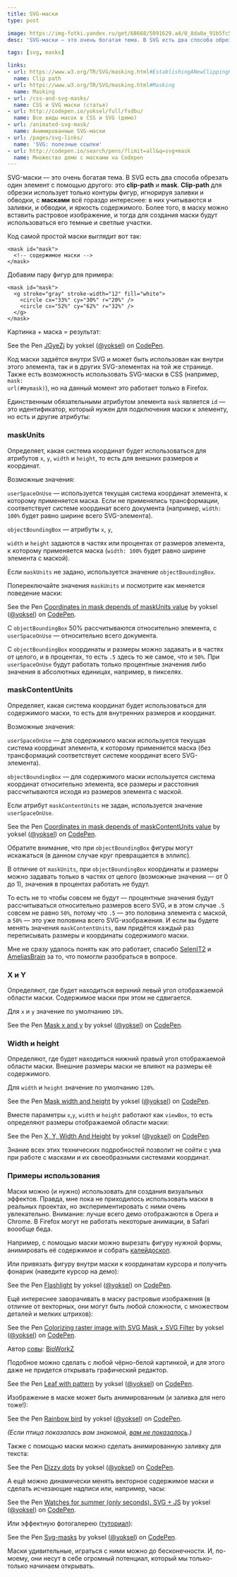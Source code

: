 ```yaml
---
title: SVG-маски
type: post

image: https://img-fotki.yandex.ru/get/68668/5091629.a4/0_8da0a_91b5fc57_-1-orig
desc: 'SVG-маски — это очень богатая тема. В SVG есть два способа обрезать один элемент с помощью другого: это clip-path и mask. Clip-path для обрезки использует только контуры фигур, с масками всё интереснее: в них учитываются и заливки, и обводки, и яркость содержимого.'

tags: [svg, masks]

links:
- url: https://www.w3.org/TR/SVG/masking.html#EstablishingANewClippingPath
  name: Clip path
- url: https://www.w3.org/TR/SVG/masking.html#Masking
  name: Masking
- url: /css-and-svg-masks/
  name: CSS и SVG маски (статья)
- url: http://codepen.io/yoksel/full/fsdbu/
  name: Все виды масок в CSS и SVG (демо)
- url: /animated-svg-mask/
  name: Анимированные SVG-маски
- url: /pages/svg-links/
  name: 'SVG: полезные ссылки'
- url: http://codepen.io/search/pens/?limit=all&q=svg+mask
  name: Множество демо с масками на Codepen
---
```


SVG-маски — это очень богатая тема. В SVG есть два способа обрезать один элемент с помощью другого: это <b>clip-path</b> и <b>mask</b>. <b>Clip-path</b> для обрезки использует только контуры фигур, игнорируя заливки и обводки, с <b>масками</b> всё гораздо интереснее: в них учитываются и заливки, и обводки, и яркость содержимого.<!--more--> Более того, в маску можно вставить растровое изображение, и тогда для создания маски будут использоваться его темные и светлые участки.

Код самой простой маски выглядит вот так:

```markup
<mask id="mask">
  <!-- содержимое маски -->
</mask>
```

Добавим пару фигур для примера:

```markup
<mask id="mask">
  <g stroke="gray" stroke-width="12" fill="white">
    <circle cx="33%" cy="30%" r="20%" />
    <circle cx="52%" cy="62%" r="32%" />
  </g>
</mask>
```

Картинка + маска = результат:

<p data-height="420" data-theme-id="4974" data-slug-hash="JGyeZj" data-default-tab="result" data-user="yoksel" class='codepen'>See the Pen <a href='http://codepen.io/yoksel/pen/JGyeZj/'>JGyeZj</a> by yoksel (<a href='http://codepen.io/yoksel'>@yoksel</a>) on <a href='http://codepen.io'>CodePen</a>.</p>
<script async src="//assets.codepen.io/assets/embed/ei.js"></script>

Код маски задаётся внутри SVG и может быть использован как внутри этого элемента, так и в других SVG-элементах на той же странице. Также есть возможность использовать SVG-маски в CSS (например, <code>mask: url(#mymask)</code>), но на данный момент это работает только в Firefox.

Единственным обязательными атрибутом элемента <code>mask</code> является <code>id</code> — это идентификатор, который нужен для подключения маски к элементу, но есть и другие атрибуты:

<h3 id="maskUnits">maskUnits</h3>

Определяет, какая система координат будет использоваться для атрибутов <code>x</code>, <code>y</code>, <code>width</code> и <code>height</code>, то есть для внешних размеров и координат.

Возможные значения:

<code>userSpaceOnUse</code> — используется текущая система координат элемента, к которому применяется маска. Если не применялись трансформации, соответствует системе координат всего документа (например, <code>width: 100%</code> будет равно ширине всего SVG-элемента).

<code>objectBoundingBox</code> — атрибуты <code>x</code>, <code>y</code>,

<code>width</code> и <code>height</code> задаются в частях или процентах от размеров элемента, к которому применяется маска (<code>width: 100%</code> будет равно ширине элемента с маской).

Если <code>maskUnits</code> не задано, используется значение <code>objectBoundingBox</code>.

Попереключайте значения <code>maskUnits</code> и посмотрите как меняется поведение маски:

<p data-height="530" data-theme-id="4974" data-slug-hash="MKErEN" data-default-tab="result" data-user="yoksel" class='codepen'>See the Pen <a href='http://codepen.io/yoksel/pen/MKErEN/'>Coordinates in mask depends of maskUnits value</a> by yoksel (<a href='http://codepen.io/yoksel'>@yoksel</a>) on <a href='http://codepen.io'>CodePen</a>.</p>
<script async src="//assets.codepen.io/assets/embed/ei.js"></script>

С <code>objectBoundingBox</code> 50% рассчитываются относительно элемента, с <code>userSpaceOnUse</code> — относительно всего документа.

С <code>objectBoundingBox</code> координаты и размеры можно задавать и в частях от целого, и в процентах, то есть <code>.5</code> здесь то же самое, что и <code>50%</code>.
При <code>userSpaceOnUse</code> будут работать только процентные значения либо значения в абсолютных единицах, например, в пикселях.

<h3 id="maskContentUnits">maskContentUnits</h3>

Определяет, какая система координат будет использоваться для содержимого маски, то есть для внутренних размеров и координат.

Возможные значения:

<code>userSpaceOnUse</code> — для содержимого маски используется текущая система координат элемента, к которому применяется маска (без трансформаций соответствует системе координат всего SVG-элемента).

<code>objectBoundingBox</code> — для содержимого маски используется система координат относительно элемента, все размеры и расстояния рассчитываются исходя из размеров элемента с маской.

Если атрибут <code>maskContentUnits</code> не задан, используется значение <code>userSpaceOnUse</code>.

<p data-height="530" data-theme-id="4974" data-slug-hash="BjmXRw" data-default-tab="result" data-user="yoksel" class='codepen'>See the Pen <a href='http://codepen.io/yoksel/pen/BjmXRw/'>Coordinates in mask depends of maskContentUnits value</a> by yoksel (<a href='http://codepen.io/yoksel'>@yoksel</a>) on <a href='http://codepen.io'>CodePen</a>.</p>
<script async src="//assets.codepen.io/assets/embed/ei.js"></script>

Обратите внимание, что при <code>objectBoundingBox</code> фигуры могут искажаться (в данном случае круг превращается в эллипс).

В отличие от <code>maskUnits</code>, при <code>objectBoundingBox</code> координаты и размеры можно задавать только в частях от целого (возможные значения — от 0 до 1), значения в процентах работать не будут.

То есть не то чтобы совсем не будут — процентные значения будут рассчитываться относительно размеров всего SVG, и в этом случае <code>.5</code> совсем не равно <code>50%</code>, потому что <code>.5</code> — это половина элемента с маской, а <code>50%</code> — это уже половина всего SVG-изображения. И если вы будете менять значения <code>maskContentUnits</code>, вам придётся каждый раз переписывать размеры и координаты содержимого маски.

Мне не сразу удалось понять как это работает, спасибо <a href="https://twitter.com/SelenIT2">SelenIT2</a> и <a href="https://twitter.com/AmeliasBrain">AmeliasBrain</a> за то, что помогли разобраться в вопросе.

<h3 id="x-and-y">X и Y</h3>

Определяют, где будет находиться верхний левый угол отображаемой области маски. Содержимое маски при этом не сдвигается.

Для <code>x</code> и <code>y</code> значение по умолчанию <code>10%</code>.

<p data-height="530" data-theme-id="4974" data-slug-hash="MKEydO" data-default-tab="result" data-user="yoksel" class='codepen'>See the Pen <a href='http://codepen.io/yoksel/pen/MKEydO/'>Mask x and y</a> by yoksel (<a href='http://codepen.io/yoksel'>@yoksel</a>) on <a href='http://codepen.io'>CodePen</a>.</p>
<script async src="//assets.codepen.io/assets/embed/ei.js"></script>

<h3 id="width-and-height">Width и height</h3>

Определяют, где будет находиться нижний правый угол отображаемой области маски. Внешние размеры маски не влияют на размеры её содержимого.

Для <code>width</code> и <code>height</code> значение по умолчанию <code>120%</code>.

<p data-height="530" data-theme-id="4974" data-slug-hash="xZLBwM" data-default-tab="result" data-user="yoksel" class='codepen'>See the Pen <a href='http://codepen.io/yoksel/pen/xZLBwM/'>Mask width and height</a> by yoksel (<a href='http://codepen.io/yoksel'>@yoksel</a>) on <a href='http://codepen.io'>CodePen</a>.</p>
<script async src="//assets.codepen.io/assets/embed/ei.js"></script>

Вместе параметры <code>x</code>,<code>y</code>, <code>width</code> и <code>height</code> работают как <code>viewBox</code>, то есть определяют размеры отображаемой области маски:

<p data-height="530" data-theme-id="4974" data-slug-hash="BjOovr" data-default-tab="result" data-user="yoksel" class='codepen'>See the Pen <a href='http://codepen.io/yoksel/pen/BjOovr/'>X, Y, Width And Height</a> by yoksel (<a href='http://codepen.io/yoksel'>@yoksel</a>) on <a href='http://codepen.io'>CodePen</a>.</p>
<script async src="//assets.codepen.io/assets/embed/ei.js"></script>

Знание всех этих технических подробностей позволит не сойти с ума при работе с масками и их своеобразными системами координат.

<h3 id="demos">Примеры использования</h3>

Маски можно (и нужно) использовать для создания визуальных эффектов. Правда, мне пока не приходилось использовать маски в реальных проектах, но экспериментировать с ними очень увлекательно.
Внимание: лучше всего демо отображаются в Opera и Chrome. В Firefox могут не работать некоторые анимации, в Safari воообще беда.

Например, с помощью маски можно вырезать фигуру нужной формы, анимировать её содержимое и собрать <a href="https://codepen.io/yoksel/full/PPMvxy">калейдоскоп</a>.

Или привязать фигуру внутри маски к координатам курсора и получить фонарик (наведите курсор на демо):

<p data-height="530" data-theme-id="4974" data-slug-hash="BjRVew" data-default-tab="result" data-user="yoksel" class='codepen'>See the Pen <a href='http://codepen.io/yoksel/pen/BjRVew/'>Flashlight</a> by yoksel (<a href='http://codepen.io/yoksel'>@yoksel</a>) on <a href='http://codepen.io'>CodePen</a>.</p>
<script async src="//assets.codepen.io/assets/embed/ei.js"></script>

Ещё интереснее заворачивать в маску растровые изображения (в отличие от векторных, они могут быть любой сложности, с множеством деталей и мелких штрихов):

<p data-height="630" data-theme-id="4974" data-slug-hash="mVVVyp" data-default-tab="result" data-user="yoksel" class='codepen'>See the Pen <a href='http://codepen.io/yoksel/pen/mVVVyp/'>Colorizing raster image with SVG Mask + SVG Filter</a> by yoksel (<a href='http://codepen.io/yoksel'>@yoksel</a>) on <a href='http://codepen.io'>CodePen</a>.</p>
<script async src="//assets.codepen.io/assets/embed/ei.js"></script>
Автор <a href="https://img-fotki.yandex.ru/get/16173/5091629.a4/0_8d5ef_68a0b9a4_orig">совы</a>: <a href="http://www.bioworkz.com/" target="_blank">BioWorkZ</a>

Подобное можно сделать с любой чёрно-белой картинкой, и для этого даже не придется открывать графический редактор.

<p data-height="420" data-theme-id="4974" data-slug-hash="EPYwMg" data-default-tab="result" data-user="yoksel" class='codepen'>See the Pen <a href='http://codepen.io/yoksel/pen/EPYwMg/'>Leaf with pattern</a> by yoksel (<a href='http://codepen.io/yoksel'>@yoksel</a>) on <a href='http://codepen.io'>CodePen</a>.</p>
<script async src="//assets.codepen.io/assets/embed/ei.js"></script>

Изображение в маске может быть анимированным (и заливка для него тоже!):

<p data-height="420" data-theme-id="4974" data-slug-hash="MKgppV" data-default-tab="result" data-user="yoksel" class='codepen'>See the Pen <a href='http://codepen.io/yoksel/pen/MKgppV/'>Rainbow bird</a> by yoksel (<a href='http://codepen.io/yoksel'>@yoksel</a>) on <a href='http://codepen.io'>CodePen</a>.</p>
<script async src="//assets.codepen.io/assets/embed/ei.js"></script>
<i>(Если птица показалась вам знакомой, <a href="http://codepen.io/collection/XRPbWp/">вам не показалось</a>.)</i>

Также с помощью маски можно сделать анимированную заливку для текста:

<p data-height="420" data-theme-id="4974" data-slug-hash="WbvwpR" data-default-tab="result" data-user="yoksel" class='codepen'>See the Pen <a href='http://codepen.io/yoksel/pen/WbvwpR/'>Dizzy dots</a> by yoksel (<a href='http://codepen.io/yoksel'>@yoksel</a>) on <a href='http://codepen.io'>CodePen</a>.</p>
<script async src="//assets.codepen.io/assets/embed/ei.js"></script>

А ещё можно динамически менять векторное содержимое маски и сделать исчезающие надписи или, например, часы:

<p data-height="420" data-theme-id="4974" data-slug-hash="PZdWpm" data-default-tab="result" data-user="yoksel" class='codepen'>See the Pen <a href='http://codepen.io/yoksel/pen/PZdWpm/'>Watches for summer (only seconds). SVG + JS</a> by yoksel (<a href='http://codepen.io/yoksel'>@yoksel</a>) on <a href='http://codepen.io'>CodePen</a>.</p>
<script async src="//assets.codepen.io/assets/embed/ei.js"></script>

Или эффектную фотогалерею (<a href="/animated-svg-mask/">туториал</a>):

<p data-height="650" data-theme-id="4974" data-slug-hash="eIxmr" data-default-tab="result" data-user="yoksel" class='codepen'>See the Pen <a href='http://codepen.io/yoksel/pen/eIxmr/'>Svg-masks</a> by yoksel (<a href='http://codepen.io/yoksel'>@yoksel</a>) on <a href='http://codepen.io'>CodePen</a>.</p>
<script async src="//assets.codepen.io/assets/embed/ei.js"></script>

Маски удивительные, играться с ними можно до бесконечности. И, по-моему, они несут в себе огромный потенциал, который мы только-только начинаем открывать.
